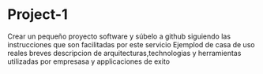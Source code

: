 # Project-1
Crear un pequeño proyecto software y súbelo a github siguiendo las instrucciones que son facilitadas por este servicio Ejemplod de casa de uso reales breves descripcion de arquitecturas,technologias y herramientas utilizadas por empresasa y applicaciones de exito

